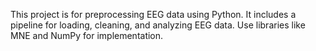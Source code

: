 <!-- Use this file to provide workspace-specific custom instructions to Copilot. For more details, visit https://code.visualstudio.com/docs/copilot/copilot-customization#_use-a-githubcopilotinstructionsmd-file -->

This project is for preprocessing EEG data using Python. It includes a pipeline for loading, cleaning, and analyzing EEG data. Use libraries like MNE and NumPy for implementation.
